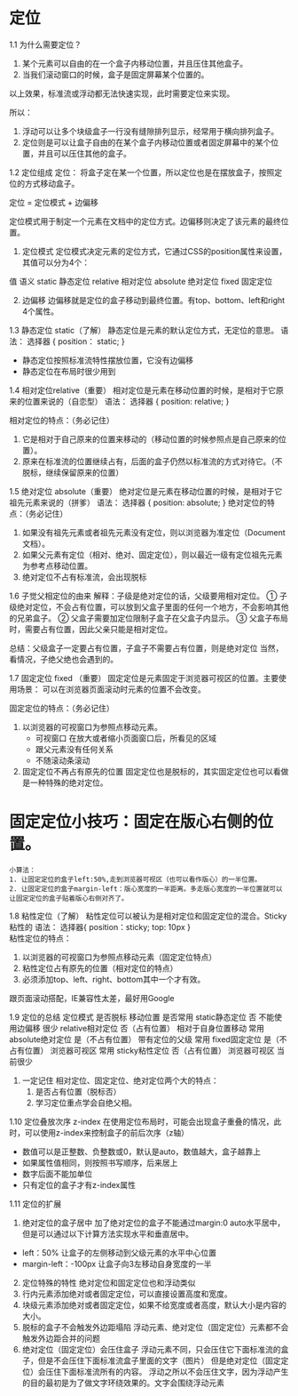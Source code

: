 #  定位
1.1  为什么需要定位？
1. 某个元素可以自由的在一个盒子内移动位置，并且压住其他盒子。
2. 当我们滚动窗口的时候，盒子是固定屏幕某个位置的。

以上效果，标准流或浮动都无法快速实现，此时需要定位来实现。

所以： 
1. 浮动可以让多个块级盒子一行没有缝隙排列显示，经常用于横向排列盒子。
2. 定位则是可以让盒子自由的在某个盒子内移动位置或者固定屏幕中的某个位置，并且可以压住其他的盒子。

1.2 定位组成
定位： 将盒子定在某一个位置，所以定位也是在摆放盒子，按照定位的方式移动盒子。

定位 = 定位模式 + 边偏移

定位模式用于制定一个元素在文档中的定位方式。边偏移则决定了该元素的最终位置。

1. 定位模式
定位模式决定元素的定位方式，它通过CSS的position属性来设置，其值可以分为4个：

 值              语义
 static          静态定位
 relative        相对定位
 absolute        绝对定位
 fixed           固定定位

2. 边偏移
边偏移就是定位的盒子移动到最终位置。有top、bottom、left和right 4个属性。


1.3 静态定位 static（了解）
  静态定位是元素的默认定位方式，无定位的意思。
  语法：
    选择器 {
        position： static;
    }
  - 静态定位按照标准流特性摆放位置，它没有边偏移
  - 静态定位在布局时很少用到

1.4 相对定位relative（重要）
  相对定位是元素在移动位置的时候，是相对于它原来的位置来说的（自恋型）
  语法：
  选择器 {
      position: relative;
  }

  相对定位的特点：（务必记住）
  1. 它是相对于自己原来的位置来移动的（移动位置的时候参照点是自己原来的位置）。
  2. 原来在标准流的位置继续占有，后面的盒子仍然以标准流的方式对待它。（不脱标，继续保留原来的位置）

1.5 绝对定位 absolute（重要）
  绝对定位是元素在移动位置的时候，是相对于它祖先元素来说的（拼爹）
    语法：
    选择器 {
        position: absolute;
    }
  绝对定位的特点：（务必记住）
  1. 如果没有祖先元素或者祖先元素没有定位，则以浏览器为准定位（Document文档）。
  2. 如果父元素有定位（相对、绝对、固定定位），则以最近一级有定位祖先元素为参考点移动位置。
  3. 绝对定位不占有标准流，会出现脱标


1.6 子觉父相定位的由来
解释：子级是绝对定位的话，父级要用相对定位。
① 子级绝对定位，不会占有位置，可以放到父盒子里面的任何一个地方，不会影响其他的兄弟盒子。
② 父盒子需要加定位限制子盒子在父盒子内显示。
③ 父盒子布局时，需要占有位置，因此父亲只能是相对定位。

总结：父级盒子一定要占有位置，子盒子不需要占有位置，则是绝对定位
当然，看情况，子绝父绝也会遇到的。

1.7 固定定位 fixed （重要）
固定定位是元素固定于浏览器可视区的位置。主要使用场景： 可以在浏览器页面滚动时元素的位置不会改变。

固定定位的特点：（务必记住）
1. 以浏览器的可视窗口为参照点移动元素。
    - 可视窗口
    在放大或者缩小页面窗口后，所看见的区域
    - 跟父元素没有任何关系
    - 不随滚动条滚动
2. 固定定位不再占有原先的位置
  固定定位也是脱标的，其实固定定位也可以看做是一种特殊的绝对定位。

# 固定定位小技巧：固定在版心右侧的位置。
    小算法：
    1. 让固定定位的盒子left:50%,走到浏览器可视区（也可以看作版心）的一半位置。
    2. 让固定定位的盒子margin-left：版心宽度的一半距离。多走版心宽度的一半位置就可以让固定定位的盒子贴着版心右侧对齐了。

1.8 粘性定位（了解）
粘性定位可以被认为是相对定位和固定定位的混合。Sticky 粘性的
语法：
选择器{
    position：sticky;
    top: 10px
}  
粘性定位的特点：
1. 以浏览器的可视窗口为参照点移动元素（固定定位特点）
2. 粘性定位占有原先的位置（相对定位的特点）
3. 必须添加top、left、right、bottom其中一个才有效。

跟页面滚动搭配，IE兼容性太差，最好用Google

1.9 定位的总结
  定位模式          是否脱标         移动位置           是否常用
  static静态定位    否               不能使用边偏移     很少
  relative相对定位  否（占有位置）    相对于自身位置移动 常用 
  absolute绝对定位  是（不占有位置）  带有定位的父级     常用
  fixed固定定位     是（不占有位置）  浏览器可视区       常用
  sticky粘性定位    否（占有位置）    浏览器可视区       当前很少

1. 一定记住 相对定位、固定定位、绝对定位两个大的特点：
    1. 是否占有位置（脱标否）
    2. 学习定位重点学会自绝父相。

1.10 定位叠放次序 z-index
在使用定位布局时，可能会出现盒子重叠的情况，此时，可以使用z-index来控制盒子的前后次序（z轴）
- 数值可以是正整数、负整数或0，默认是auto，数值越大，盒子越靠上
- 如果属性值相同，则按照书写顺序，后来居上
- 数字后面不能加单位
- 只有定位的盒子才有z-index属性

1.11 定位的扩展
1. 绝对定位的盒子居中
加了绝对定位的盒子不能通过margin:0 auto水平居中，但是可以通过以下计算方法实现水平和垂直居中。
- left：50%  让盒子的左侧移动到父级元素的水平中心位置
- margin-left：-100px  让盒子向3左移动自身宽度的一半

2. 定位特殊的特性
绝对定位和固定定位也和浮动类似
  1. 行内元素添加绝对或者固定定位，可以直接设置高度和宽度。
  2. 块级元素添加绝对或者固定定位，如果不给宽度或者高度，默认大小是内容的大小。
  3. 脱标的盒子不会触发外边距塌陷
  浮动元素、绝对定位（固定定位）元素都不会触发外边距合并的问题 
  4. 绝对定位（固定定位）会压住盒子
  浮动元素不同，只会压住它下面标准流的盒子，但是不会压住下面标准流盒子里面的文字（图片）
  但是绝对定位（固定定位）会压住下面标准流所有的内容。
  浮动之所以不会压住文字，因为浮动产生的目的最初是为了做文字环绕效果的。文字会围绕浮动元素
  